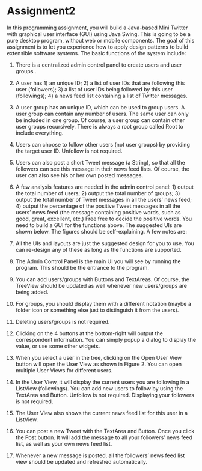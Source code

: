 # Assignment2

In this programming assignment, you will build a Java-based Mini Twitter with graphical user interface (GUI) using Java Swing. This is going to be a pure desktop program, without web or mobile components. The goal of this assignment is to let you experience how to apply design patterns to build extensible software systems.
The basic functions of the system include:
1. There is a centralized admin control panel to create  users  and  user groups .
2. A  user has 1) an unique ID; 2) a list of user IDs that are following this user (followers); 3) a list of user IDs being followed by this user (followings); 4) a news feed list containing a
list of Twitter messages.
3. A  user group has an unique ID, which can be used to group users. A user group can
contain any number of users. The same user can only be included in one group. Of course, a user group can contain other user groups recursively. There is always a root group called  Root  to include everything.
4. Users can choose to follow other users (not user groups) by providing the target user ID. Unfollow is not required.
5. Users can also post a short Tweet message (a String), so that all the followers can see this message in their news feed lists. Of course, the user can also see his or her own posted messages.
6. A few analysis features are needed in the admin control panel: 1) output the total number of users; 2) output the total number of groups; 3) output the total number of Tweet messages in all the users’ news feed; 4) output the percentage of the positive Tweet messages in all the users’ news feed (the message containing positive words, such as good, great, excellent, etc.) Free free to decide the positive words.
You need to build a GUI for the functions above. The suggested UIs are shown below. The figures should be self-explaining. A few notes are:
1. All the UIs and layouts are just the suggested design for you to use. You can re-design any of these as long as the functions are supported.
  
2. The Admin Control Panel is the main UI you will see by running the program. This should be the entrance to the program.
3. You can add users/groups with Buttons and TextAreas. Of course, the TreeView should be updated as well whenever new users/groups are being added.
4. For groups, you should display them with a different notation (maybe a folder icon or something else just to distinguish it from the users).
5. Deleting users/groups is not required.
6. Clicking on the 4 buttons at the bottom-right will output the correspondent information.
You can simply popup a dialog to display the value, or use some other widgets.
7. When you select a user in the tree, clicking on the Open User View button will open the
User View as shown in Figure 2. You can open multiple User Views for different users.
8. In the User View, it will display the current users you are following in a ListView (followings). You can add new users to follow by using the TextArea and Button.
Unfollow is not required. Displaying your followers is not required.
9. The User View also shows the current news feed list for this user in a ListView.
10. You can post a new Tweet with the TextArea and Button. Once you click the Post button. It will add the message to all your followers’ news feed list, as well as your own news feed list.
11. Whenever a new message is posted, all the followers’ news feed list view should be updated and refreshed automatically.
